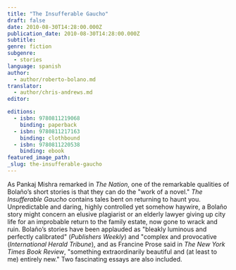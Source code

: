 ```yaml
---
title: "The Insufferable Gaucho"
draft: false
date: 2010-08-30T14:28:00.000Z
publication_date: 2010-08-30T14:28:00.000Z
subtitle:
genre: fiction
subgenre:
  - stories
language: spanish
author:
  - author/roberto-bolano.md
translator:
  - author/chris-andrews.md
editor:

editions:
  - isbn: 9780811219068
    binding: paperback
  - isbn: 9780811217163
    binding: clothbound
  - isbn: 9780811220538
    binding: ebook
featured_image_path:
_slug: the-insufferable-gaucho
---
```


As Pankaj Mishra remarked in _The Nation_, one of the remarkable qualities of Bolaño’s short stories is that they can do the "work of a novel." _The Insufferable Gaucho_ contains tales bent on returning to haunt you. Unpredictable and daring, highly controlled yet somehow haywire, a Bolaño story might concern an elusive plagiarist or an elderly lawyer giving up city life for an improbable return to the family estate, now gone to wrack and ruin. Bolaño’s stories have been applauded as "bleakly luminous and perfectly calibrated" (_Publishers Weekly_) and "complex and provocative (_International Herald Tribune_), and as Francine Prose said in _The New York Times Book Review_, "something extraordinarily beautiful and (at least to me) entirely new." Two fascinating essays are also included.

